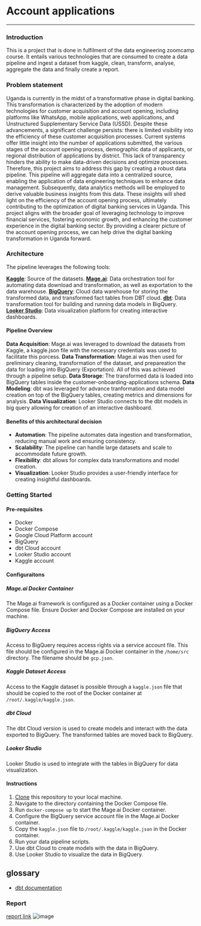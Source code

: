 # Account applications
_____

### Introduction
This is a project that is done in fulfilment of the data engineering zoomcamp course. It entails various technologies that are consumed to create a data pipeline and ingest a dataset from kaggle, clean, transform, analyse, aggregate the data and finally create a report. 

### Problem statement
Uganda is currently in the midst of a transformative phase in digital banking. This transformation is characterized by the adoption of modern technologies for customer acquisition and account opening, including platforms like WhatsApp, mobile applications, web applications, and Unstructured Supplementary Service Data (USSD).
Despite these advancements, a significant challenge persists: there is limited visibility into the efficiency of these customer acquisition processes. Current systems offer little insight into the number of applications submitted, the various stages of the account opening process, demographic data of applicants, or regional distribution of applications by district.
This lack of transparency hinders the ability to make data-driven decisions and optimize processes. Therefore, this project aims to address this gap by creating a robust data pipeline. This pipeline will aggregate data into a centralized source, enabling the application of data engineering techniques to enhance data management.
Subsequently, data analytics methods will be employed to derive valuable business insights from this data. These insights will shed light on the efficiency of the account opening process, ultimately contributing to the optimization of digital banking services in Uganda.
This project aligns with the broader goal of leveraging technology to improve financial services, fostering economic growth, and enhancing the customer experience in the digital banking sector. By providing a clearer picture of the account opening process, we can help drive the digital banking transformation in Uganda forward.

### Architecture
The pipeline leverages the following tools:

**[Kaggle](https://www.kaggle.com)**: Source of the datasets.
**[Mage.ai](https://docs.mage.ai/introduction/overview)**: Data orchestration tool for automating data download and transformation, as well as exportation to the data warehouse.
**[BigQuery](https://docs.mage.ai/introduction/overview)**: Cloud data warehouse for storing the transformed data, and transformed fact tables from DBT cloud.
**[dbt](https://www.getdbt.com)**: Data transformation tool for building and running data models in BigQuery.
**[Looker Studio](https://cloud.google.com/looker-studio?gad_source=1&gclid=CjwKCAjwoPOwBhAeEiwAJuXRh6oiq757A9yQTunwbkPM9JeszNWu1yQZWbyR3a3FDT_Zfdf4E0OuOhoCHQ4QAvD_BwE&gclsrc=aw.ds)**: Data visualization platform for creating interactive dashboards.

#### Pipeline Overview
**Data Acquisition**: Mage.ai was leveraged to download the datasets from Kaggle, a kaggle.json file with the necessary credentials was used to facilitate this porcess. 
**Data Transformation**: Mage.ai was then used for preliminary cleaning, transformation of the dataset, and prepareation the data for loading into BigQuery (Exportation). All of this was achieved through a pipeline setup.
**Data Storage**: The transformed data is loaded into BigQuery tables inside the customer-onboarding-applications schema.
**Data Modeling**: dbt was leveraged for advance tranformation and data model creation on top of the BigQuery tables, creating metrics and dimensions for analysis.
**Data Visualization**: Looker Studio connects to the dbt models in big query allowing for creation of an interactive dashboard.

#### Benefits of this architectural decision
- **Automation**: The pipeline automates data ingestion and transformation, reducing manual work and ensuring consistency.
- **Scalability**: The pipeline can handle large datasets and scale to accommodate future growth.
- **Flexibility**: dbt allows for complex data transformations and model creation.
- **Visualization**: Looker Studio provides a user-friendly interface for creating insightful dashboards.

### Getting Started

#### Pre-requisites
- Docker
- Docker Compose
- Google Cloud Platform account
- BigQuery
- dbt Cloud account
- Looker Studio account
- Kaggle account
  
#### Configuraitons
##### Mage.ai Docker Container
The Mage.ai framework is configured as a Docker container using a Docker Compose file. Ensure Docker and Docker Compose are installed on your machine.

##### BigQuery Access
Access to BigQuery requires access rights via a service account file. This file should be configured in the Mage.ai Docker container in the `/home/src` directory. The filename should be `gcp.json`.

##### Kaggle Dataset Access
Access to the Kaggle dataset is possible through a `kaggle.json` file that should be copied to the root of the Docker container at `/root/.kaggle/kaggle.json`.

##### dbt Cloud
The dbt Cloud version is used to create models and interact with the data exported to BigQuery. The transformed tables are moved back to BigQuery.

##### Looker Studio
Looker Studio is used to integrate with the tables in BigQuery for data visualization.

#### Instructions
1. [Clone](https://github.com/okellodaniel/customer_onboarding_applications.git) this repository to your local machine.
2. Navigate to the directory containing the Docker Compose file.
3. Run `docker-compose up` to start the Mage.ai Docker container.
4. Configure the BigQuery service account file in the Mage.ai Docker container.
5. Copy the `kaggle.json` file to `/root/.kaggle/kaggle.json` in the Docker container.
6. Run your data pipeline scripts.
7. Use dbt Cloud to create models with the data in BigQuery.
8. Use Looker Studio to visualize the data in BigQuery.

## glossary
- [dbt documentation](https://cloud.getdbt.com/accounts/256688/develop/6374590/docs/index.html)
### Report
[report link](https://lookerstudio.google.com/reporting/80714f83-2281-4a3b-8f40-d262a0b1f614)
![image](https://github.com/okellodaniel/customer_onboarding_applications/assets/43291086/22f5468f-2c2d-43e8-8edb-dda7003a5e41)

